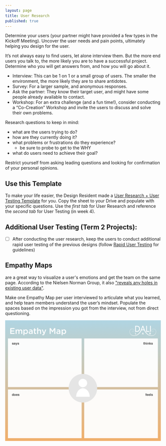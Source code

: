 ```yaml
---
layout: page
title: User Research
published: true
---
```



Determine your users (your partner might have provided a few types in the Kickoff Meeting). Uncover the user needs and pain points, ultimately helping you design for the user.

It’s not always easy to find users, let alone interview them. But the more end users you talk to, the more likely you are to have a successful project. Determine who you will get answers from, and how you will go about it.

* Interview: This can be 1 on 1 or a small group of users. The smaller the environment, the more likely they are to share antidotes.
* Survey: For a larger sample, and anonymous responses.
* Ask the partner: They know their target user, and might have some people already available to contact.
* Workshop: For an extra challenge (and a fun time!), consider conducting a “Co-Creation” Workshop and invite the users to discuss and solve their own problems.

Research questions to keep in mind:
* what are the users trying to do?
* how are they currently doing it?
* what problems or frustrations do they experience?
  * be sure to probe to get to the WHY
* what do users need to achieve their goal?

Restrict yourself from asking leading questions and looking for confirmation of your personal opinions.


## Use this Template
To make your life easier, the Design Resident made a [User Research + User Testing Template](https://docs.google.com/spreadsheets/d/1gKQyrXQKgv_zLd7S20WOh8IB6I9i2WX_XkQ5Kq0MYDk/edit?usp=sharing) for you. Copy the sheet to your Drive and populate with your specific questions. Use the *first tab* for User Research and reference the *second tab* for User Testing (in week 4).



## Additional User Testing (Term 2 Projects):
  * [ ] After conducting the user research, keep the users to conduct additional rapid user testing of the previous designs (follow [Rapid User Testing](rapid-user-testing.md) for guidelines)


## Empathy Maps
are a great way to visualize a user's emotions and get the team on the same page. According to the Nielsen Norman Group, it also ["reveals any holes in existing user data"](https://www.nngroup.com/articles/empathy-mapping/).

Make one Empathy Map per user interviewed to articulate what you learned, and help team members understand the user’s mindset. Populate the spaces based on the impression you got from the interview, not from direct questioning.

[![](img/empathymap.png)](img/empathymap.pdf)
